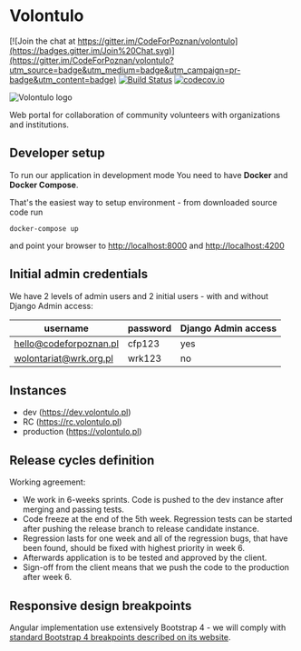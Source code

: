 # Volontulo

[![Join the chat at https://gitter.im/CodeForPoznan/volontulo](https://badges.gitter.im/Join%20Chat.svg)](https://gitter.im/CodeForPoznan/volontulo?utm_source=badge&utm_medium=badge&utm_campaign=pr-badge&utm_content=badge)
[![Build Status](https://travis-ci.org/CodeForPoznan/volontulo.svg)](https://travis-ci.org/CodeForPoznan/volontulo)
[![codecov.io](http://codecov.io/github/CodeForPoznan/volontulo/coverage.svg?branch=master)](http://codecov.io/github/CodeForPoznan/volontulo?branch=master)

![Volontulo logo](/backend/apps/volontulo/frontend/img/volo_logo.png)

Web portal for collaboration of community volunteers with organizations and institutions. 

## Developer setup

To run our application in development mode You need to have **Docker** and **Docker Compose**.

That's the easiest way to setup environment - from downloaded source code run
```
docker-compose up
```
and point your browser to [http://localhost:8000](http://localhost:8000) and [http://localhost:4200](http://localhost:4200)

## Initial admin credentials
We have 2 levels of admin users and 2 initial users - with and without Django Admin access:

username               | password | Django Admin access
---------------------- | -------- | -------------------
hello@codeforpoznan.pl | cfp123   | yes
wolontariat@wrk.org.pl | wrk123   | no

## Instances

* dev (https://dev.volontulo.pl)
* RC (https://rc.volontulo.pl)
* production (https://volontulo.pl)

## Release cycles definition

Working agreement:

* We work in 6-weeks sprints. Code is pushed to the dev instance after merging and passing tests.
* Code freeze at the end of the 5th week. Regression tests can be started after pushing the release branch to release candidate instance. 
* Regression lasts for one week and all of the regression bugs, that have been found, should be fixed with highest priority in week 6.
* Afterwards application is to be tested and approved by the client. 
* Sign-off from the client means that we push the code to the production after week 6.


## Responsive design breakpoints

Angular implementation use extensively Bootstrap 4 - we will comply with [standard Bootstrap 4 breakpoints described on its website](https://getbootstrap.com/docs/4.0/layout/overview/#responsive-breakpoints).
